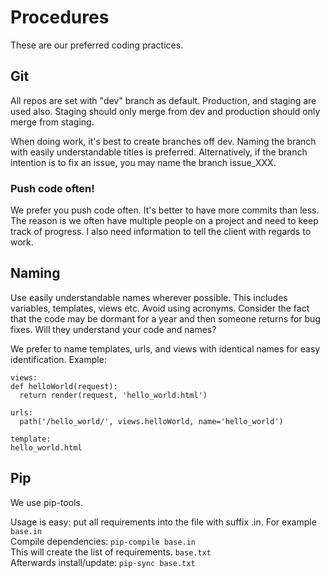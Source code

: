 # Procedures

These are our preferred coding practices.

## Git
All repos are set with "dev" branch as default. 
Production, and staging are used also. Staging should only merge from dev and production should only merge from staging. 

When doing work, it's best to create branches off dev. Naming the branch with easily understandable titles is preferred. Alternatively, if the branch intention is to fix an issue, you may name the branch issue_XXX.

### Push code often!
We prefer you push code often. It's better to have more commits than less. The reason is we often have multiple people on a project and need to keep track of progress. I also need information to tell the client with regards to work.

## Naming
Use easily understandable names wherever possible. This includes variables, templates, views etc. Avoid using acronyms. Consider the fact that the code may be dormant for a year and then someone returns for bug fixes. Will they understand your code and names?

We prefer to name templates, urls, and views with identical names for easy identification. Example:

```
views: 
def helloWorld(request):
  return render(request, 'hello_world.html')
  
urls:
  path('/hello_world/', views.helloWorld, name='hello_world')
  
template:
hello_world.html
```

## Pip
We use pip-tools.

Usage is easy: put all requirements into the file with suffix .in. For example `base.in`  
Compile dependencies: `pip-compile base.in`  
This will create the list of requirements. `base.txt`  
Afterwards install/update: `pip-sync base.txt`  

   
